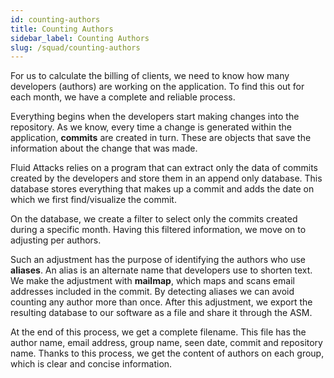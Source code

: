```yaml
---
id: counting-authors
title: Counting Authors
sidebar_label: Counting Authors
slug: /squad/counting-authors
---
```


For us to calculate the billing
of clients, we need to know how
many developers (authors) are
working on the application.
To find this out for each month,
we have a complete and reliable
process.

Everything begins when the developers
start making changes into the repository.
As we know, every time a change is
generated within the application,
**commits** are created in turn.
These are objects that save the
information about the change
that was made.

Fluid Attacks relies on a program
that can extract only the data of
commits created by the developers
and store them in an append only
database.
This database stores everything
that makes up a commit and adds
the date on which we first
find/visualize the commit.

On the database, we create a filter
to select only the commits created
during a specific month.
Having this filtered information, we
move on to adjusting per authors.

Such an adjustment has the purpose
of identifying the authors who use
**aliases**.
An alias is an alternate name that
developers use to shorten text.
We make the adjustment with
**mailmap**, which maps and scans
email addresses included in the commit.
By detecting aliases we can avoid
counting any author more than once.
After this adjustment, we export the
resulting database to our software
as a file and share it through the ASM.

At the end of this process, we get
a complete filename.
This file has the author name, email
address, group name, seen date, commit
and repository name.
Thanks to this process, we get the
content of authors on each group, which
is clear and concise information.
